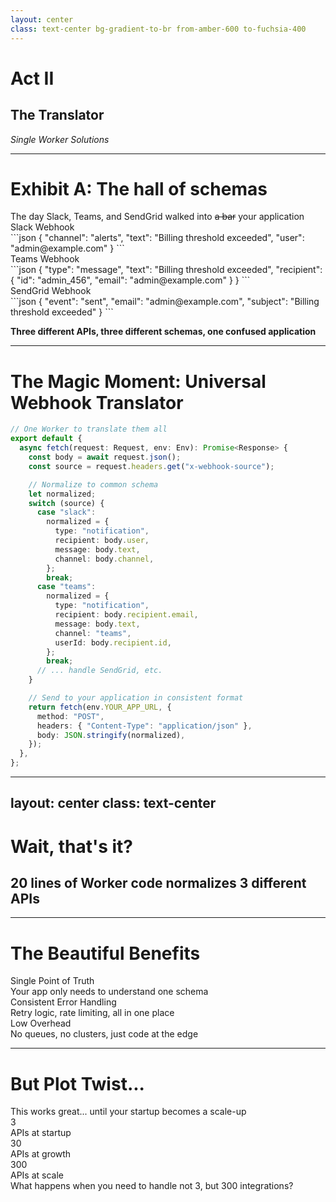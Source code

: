 ```yaml
---
layout: center
class: text-center bg-gradient-to-br from-amber-600 to-fuchsia-400
---
```


# Act II

## The Translator

_Single Worker Solutions_

<!-- speaker:
"Act Two: The Translator."
Now we're going to see how moving integration logic to the edge simplifies everything.
Tone: Excitement building — this is where things get interesting.
Transition: "Let me show you what happens when Slack, Teams, and SendGrid walk into your application..."
-->

---

# Exhibit A: The hall of schemas

<style scoped>
.rosetta-code code {
  font-size: 0.55rem !important;
}
</style>

<div class="text-lg mb-8 font-bold">The day Slack, Teams, and SendGrid walked into <s>a bar</s> your application</div>

<div class="grid grid-cols-3 gap-4 mb-8 rosetta-code">

<div v-click="1" class="p-4 bg-purple-100 dark:bg-violet-500 rounded-lg">
<div class="font-bold"><logos-slack-icon class="inline-block" /> Slack Webhook</div>
<div class="mt-2 font-mono">
```json
{
  "channel": "alerts",
  "text": "Billing threshold exceeded",
  "user": "admin@example.com"
}
```
</div>
</div>

<div v-click="2" class="p-4 bg-sky-100 dark:bg-sky-600 rounded-lg">
<div class="font-bold"><logos-microsoft class="inline-block" /> Teams Webhook</div>
<div class="mt-2 font-mono">
```json
{
  "type": "message",
  "text": "Billing threshold exceeded",
  "recipient": {
    "id": "admin_456",
    "email": "admin@example.com"
  }
}
```
</div>
</div>

<div v-click="3" class="p-4 bg-emerald-100 dark:bg-emerald-600 rounded-lg">
<div class="font-bold"><logos-sendgrid-icon class="inline-block" /> SendGrid Webhook</div>
<div class="mt-2 font-mono">
```json
{
  "event": "sent",
  "email": "admin@example.com",
  "subject": "Billing threshold exceeded"
}
```
</div>
</div>

</div>

<v-click at="4">

**Three different APIs, three different schemas, one confused application** <tabler-mood-confuzed class="inline-block" />

</v-click>

<!-- speaker:
"Look at these three webhooks. Same event — someone crossed a billing threshold."
"Slack wants channel and user. Teams nests everything in a recipient object. SendGrid? Completely different world with 'event' and 'subject'."
"This is the daily reality of API integration. You're not building features — you're building a museum of other people's design decisions."
"Your application becomes a tour guide: 'Over here we have the Slack format from 2019, and this one is Teams 2.0 schema...'"
Pause for laughs: "Three different APIs, three different schemas, one very confused application."
Tone: Shared pain — everyone's written this adapter code.
Transition: "But watch what happens when we put one Worker in front of all this chaos..."
-->

---

# The Magic Moment: Universal Webhook Translator

```typescript {1-5|7-17|18-26|all}{maxHeight:'400px'}
// One Worker to translate them all
export default {
  async fetch(request: Request, env: Env): Promise<Response> {
    const body = await request.json();
    const source = request.headers.get("x-webhook-source");

    // Normalize to common schema
    let normalized;
    switch (source) {
      case "slack":
        normalized = {
          type: "notification",
          recipient: body.user,
          message: body.text,
          channel: body.channel,
        };
        break;
      case "teams":
        normalized = {
          type: "notification",
          recipient: body.recipient.email,
          message: body.text,
          channel: "teams",
          userId: body.recipient.id,
        };
        break;
      // ... handle SendGrid, etc.
    }

    // Send to your application in consistent format
    return fetch(env.YOUR_APP_URL, {
      method: "POST",
      headers: { "Content-Type": "application/json" },
      body: JSON.stringify(normalized),
    });
  },
};
```

<!-- speaker:
"One Worker to translate them all. Lord of the Rings reference intentional."
"Here's the magic: we read the webhook source from a header, switch on it, and normalize everything to one schema."
"Slack says 'user'? We call it 'recipient'. Teams has nested objects? Flatten them. SendGrid's weird 'event' field? Convert it."
"And here's the kicker..." Pause: "20 lines of code. That's it."
"No Kafka. No consumer groups. No 3-engineer ops team. Just code running at the edge."
"The Worker sits between chaos and your application, and your application just sees one clean schema."
Tone: This is the 'aha' moment. Let it land.
Transition: "I know what you're thinking: 'Wait, that's really it?' Let me show you why this works..."
-->

---
layout: center
class: text-center
---

# Wait, that's it?

## 20 lines of Worker code normalizes 3 different APIs

<div v-click class="mt-8 text-8xl"><tabler-mood-crazy-happy class="inline-block text-sky-500" /></div>

<!-- speaker:
"Wait, that's it?"
Let the audience react. "Yes. 20 lines of Worker code normalizes 3 different APIs."
Pause for effect. Show the mind-blown emoji.
Tone: Playful, letting the simplicity sink in.
Transition: "Let me show you why this is so powerful..."
-->

---

# The Beautiful Benefits

<div class="grid grid-cols-2 gap-8 mt-8">

<div class="space-y-6">

<div v-click="1" class="flex items-start space-x-4">
<tabler-target class="text-2xl" />
<div>
<div class="font-bold">Single Point of Truth</div>
<div class="text-sm opacity-75">Your app only needs to understand one schema</div>
</div>
</div>

<div v-click="2" class="flex items-start space-x-4">
<tabler-shield-check class="text-2xl" />
<div>
<div class="font-bold">Consistent Error Handling</div>
<div class="text-sm opacity-75">Retry logic, rate limiting, all in one place</div>
</div>
</div>

<div v-click="3" class="flex items-start space-x-4">
<tabler-bolt class="text-2xl" />
<div>
<div class="font-bold">Low Overhead</div>
<div class="text-sm opacity-75">No queues, no clusters, just code at the edge</div>
</div>
</div>

</div>

<div v-click="4">

<script setup>
const webhookDiagram = `
webhook1: {
  label: Slack Webhook
  style: { fill: '#cc85aa' }
}
webhook2: {
  label: Teams Webhook
  style: { fill: '#a691d5' }
}
webhook3: {
  label: SendGrid Webhook
  style: { fill: '#8a9add' }
}
translator: {
  label: Worker Translator
  style: { fill: '#F48120' }
}
app: {
  label: Your App Happy and Simple
  style: { fill: '#5db28e' }
}

app -> translator: One Unified Schema
translator -> webhook1: Different Schemas
translator -> webhook2: Different Schemas
translator -> webhook3: Different Schemas`
</script>

<D2Diagram
  :code="webhookDiagram"
  max-height="300px"
/>

</div>

</div>

<!-- speaker:
"Single point of truth. Your application wakes up one day and only knows one schema. It doesn't care if Slack changes their API version."
"Consistent error handling. Rate limits? Retries? Circuit breakers? All in one place, not scattered across 47 adapters."
"Low overhead. Remember those 3 engineers keeping Kafka alive? They're building features now."
Point to diagram: "All these webhooks hit the Worker. The Worker speaks to your app in one language. Your app is blissfully ignorant of the chaos."
"This is the beauty of edge translation — the complexity lives where it belongs, not in your core application."
Tone: Building conviction — this is the right pattern.
Transition: "But here's where the story gets interesting. This works great... until it doesn't."
-->

---

# But Plot Twist... <tabler-masks-theater class="inline-block" />

<div class="text-center text-2xl mb-8">
This works great... until your startup becomes a scale-up
</div>

<v-click>

<div class="grid grid-cols-3 gap-4 text-center">
<div class="p-6 bg-sky-100 dark:bg-sky-600 rounded-lg">
<div class="text-4xl mb-2">3</div>
<div class="text-sm">APIs at startup</div>
</div>

<div class="p-6 bg-amber-100 dark:bg-amber-500 rounded-lg">
<div class="text-4xl mb-2">30</div>
<div class="text-sm">APIs at growth</div>
</div>

<div class="p-6 bg-rose-100 dark:bg-rose-600 rounded-lg">
<div class="text-4xl mb-2">300</div>
<div class="text-sm">APIs at scale</div>
</div>
</div>

<div class="mt-12 text-center text-xl">
<span class="font-bold">What happens when you need to handle not 3, but 300 integrations?</span>
</div>

</v-click>

<!-- speaker:
"Plot twist time."
"This works beautifully when you're a startup with 3 APIs. Seed round closes, you're at 30. Series B hits, suddenly you're at 300."
"And here's the real problem: it's not just 300 APIs. It's 300 APIs times N customers, and every customer wants it configured differently."
"Customer A wants Slack messages to go to #engineering. Customer B wants them in #ops. Customer C wants them filtered by severity first."
Let that sink in: "What happens when you need to handle not 3, but 300 integrations, times thousands of customers?"
"That switch statement? It's now 50,000 lines long and nobody wants to touch it."
Tone: The stakes just got real.
Transition: "That's where we need to talk about Workers for Platforms and what Shopify figured out..."
-->
